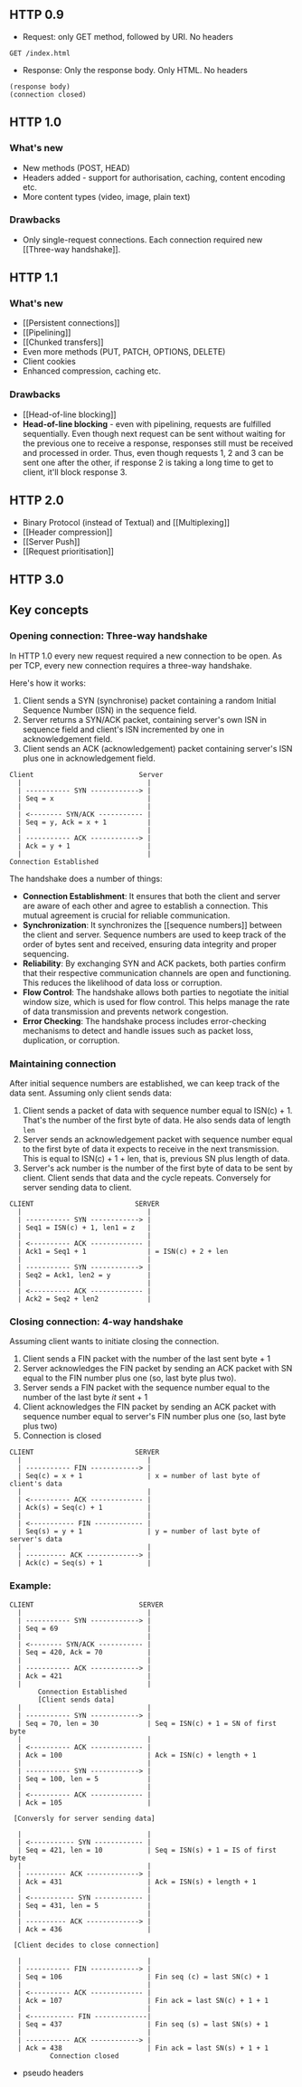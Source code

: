 ## HTTP 0.9

- Request: only GET method, followed by URI. No headers
```
GET /index.html
```

- Response: Only the response body. Only HTML. No headers
```
(response body)
(connection closed)
```

## HTTP 1.0

### What's new
- New methods (POST, HEAD)
- Headers added - support for authorisation, caching, content encoding etc.
- More content types (video, image, plain text)

### Drawbacks
- Only single-request connections. Each connection required new [[Three-way handshake]].
## HTTP 1.1
### What's new
- [[Persistent connections]] 
- [[Pipelining]]
- [[Chunked transfers]]
- Even more methods (PUT, PATCH, OPTIONS, DELETE)
- Client cookies
- Enhanced compression, caching etc.

### Drawbacks
- [[Head-of-line blocking]]
- **Head-of-line blocking** - even with pipelining, requests are fulfilled sequentially. Even though next request can be sent without waiting for the previous one to receive a response, responses still must be received and processed in order. Thus, even though requests 1, 2 and 3 can be sent one after the other, if response 2 is taking a long time to get to client, it'll block response 3. 
## HTTP 2.0
- Binary Protocol (instead of Textual) and  [[Multiplexing]]
- [[Header compression]]
- [[Server Push]]
- [[Request prioritisation]]
## HTTP 3.0



## Key concepts

### Opening connection: Three-way handshake
In HTTP 1.0 every new request required a new connection to be open. As per TCP, every new connection requires a three-way handshake. 

Here's how it works:

1. Client sends a SYN (synchronise) packet containing a random Initial Sequence Number (ISN) in the sequence field.
2. Server returns a SYN/ACK packet, containing server's own ISN in sequence field and client's ISN incremented by one in acknowledgement field.
3. Client sends an ACK (acknowledgement) packet containing server's ISN plus one in acknowledgement field. 

```
Client                          Server
  |                               |
  | ----------- SYN ------------> |
  | Seq = x                       |
  |                               |
  | <-------- SYN/ACK ----------- |
  | Seq = y, Ack = x + 1          |
  |                               |
  | ----------- ACK ------------> |
  | Ack = y + 1                   |
  |                               |
Connection Established
```

The handshake does a number of things:
- **Connection Establishment**: It ensures that both the client and server are aware of each other and agree to establish a connection. This mutual agreement is crucial for reliable communication.
- **Synchronization**: It synchronizes the [[sequence numbers]] between the client and server. Sequence numbers are used to keep track of the order of bytes sent and received, ensuring data integrity and proper sequencing.
- **Reliability**: By exchanging SYN and ACK packets, both parties confirm that their respective communication channels are open and functioning. This reduces the likelihood of data loss or corruption.
- **Flow Control**: The handshake allows both parties to negotiate the initial window size, which is used for flow control. This helps manage the rate of data transmission and prevents network congestion.
- **Error Checking**: The handshake process includes error-checking mechanisms to detect and handle issues such as packet loss, duplication, or corruption. 
### Maintaining connection

After initial sequence numbers are established, we can keep track of the data sent. Assuming only client sends data:
1. Client sends a packet of data with sequence number equal to ISN(c) + 1. That's the number of the first byte of data. He also sends data of length `len`
2. Server sends an acknowledgement packet with sequence number equal to the first byte of data it expects to receive in the next transmission. This is equal to ISN(c) + 1 + len, that is, previous SN plus length of data. 
3. Server's ack number is the number of the first byte of data to be sent by client. Client sends that data and the cycle repeats.
Conversely for server sending data to client. 
```
CLIENT                         SERVER
  |                               |
  | ----------- SYN ------------> |
  | Seq1 = ISN(c) + 1, len1 = z   | 
  |                               |
  | <---------- ACK ------------- |
  | Ack1 = Seq1 + 1               | = ISN(c) + 2 + len
  |                               |
  | ----------- SYN ------------> |
  | Seq2 = Ack1, len2 = y         |
  |                               |
  | <---------- ACK ------------- |
  | Ack2 = Seq2 + len2            |
```

### Closing connection: 4-way handshake
Assuming client wants to initiate closing the connection.
1. Client sends a FIN packet with the number of the last sent byte + 1
2. Server acknowledges the FIN packet by sending an ACK packet with SN equal to the FIN number plus one (so, last byte plus two).
3. Server sends a FIN packet with the sequence number equal to the number of the last byte *it* sent + 1
4. Client acknowledges the FIN packet by sending an ACK packet with sequence number equal to server's FIN number plus one (so, last byte plus two)
5. Connection is closed
```
CLIENT                         SERVER
  |                               |
  | ----------- FIN ------------> |
  | Seq(c) = x + 1                | x = number of last byte of client's data
  |                               |
  | <---------- ACK ------------- |
  | Ack(s) = Seq(c) + 1           | 
  |                               |
  | <----------- FIN ------------ |
  | Seq(s) = y + 1                | y = number of last byte of server's data
  |                               |
  | ---------- ACK -------------> |
  | Ack(c) = Seq(s) + 1           |
```

### Example:

```
CLIENT                          SERVER
  |                               |
  | ----------- SYN ------------> |
  | Seq = 69                      |
  |                               |
  | <-------- SYN/ACK ----------- |
  | Seq = 420, Ack = 70           |
  |                               |
  | ----------- ACK ------------> |
  | Ack = 421                     |
  |                               |
       Connection Established
       [Client sends data]
  |                               |
  | ----------- SYN ------------> |
  | Seq = 70, len = 30            | Seq = ISN(c) + 1 = SN of first byte
  |                               |
  | <---------- ACK ------------- |
  | Ack = 100                     | Ack = ISN(c) + length + 1
  |                               |
  | ----------- SYN ------------> |
  | Seq = 100, len = 5            |
  |                               |
  | <---------- ACK ------------- |
  | Ack = 105                     |
  
 [Conversly for server sending data]
 
  |                               |
  | <----------- SYN ------------ |
  | Seq = 421, len = 10           | Seq = ISN(s) + 1 = IS of first byte
  |                               |
  | ---------- ACK -------------> |
  | Ack = 431                     | Ack = ISN(s) + length + 1
  |                               |
  | <----------- SYN ------------ |
  | Seq = 431, len = 5            |
  |                               |
  | ---------- ACK -------------> |
  | Ack = 436                     |
  
 [Client decides to close connection]
 
  |                               |
  | ----------- FIN ------------> |
  | Seq = 106                     | Fin seq (c) = last SN(c) + 1
  |                               |
  | <---------- ACK ------------- | 
  | Ack = 107                     | Fin ack = last SN(c) + 1 + 1
  |                               |
  | <----------- FIN -------------| 
  | Seq = 437                     | Fin seq (s) = last SN(s) + 1
  |                               |
  | ----------- ACK ------------> | 
  | Ack = 438                     | Fin ack = last SN(s) + 1 + 1
		  Connection closed
```



- pseudo headers